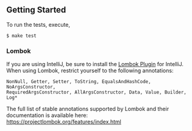 Getting Started
---------------

To run the tests, execute,

    $ make test

### Lombok

If you are using IntelliJ, be sure to install the [Lombok Plugin] for IntelliJ.
When using Lombok, restrict yourself to the following annotations:

    NonNull, Getter, Setter, ToString, EqualsAndHashCode, NoArgsConstructor,
    RequiredArgsConstructor, AllArgsConstructor, Data, Value, Builder, Log*

The full list of stable annotations supported by Lombok and their documentation
is available here: https://projectlombok.org/features/index.html

  [Lombok Plugin]: https://plugins.jetbrains.com/plugin/6317
